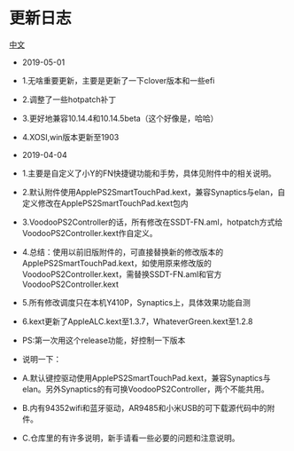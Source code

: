 # 更新日志

[中文](Changelog_CN.md)

* 2019-05-01

* 1.无啥重要更新，主要是更新了一下clover版本和一些efi
* 2.调整了一些hotpatch补丁
* 3.更好地兼容10.14.4和10.14.5beta（这个好像是，哈哈）
* 4.XOSI,win版本更新至1903


* 2019-04-04

* 1.主要是自定义了小Y的FN快捷键功能和手势，具体见附件中的相关说明。
* 2.默认附件使用ApplePS2SmartTouchPad.kext，兼容Synaptics与elan，自定义修改在ApplePS2SmartTouchPad.kext包内
* 3.VoodooPS2Controller的话，所有修改在SSDT-FN.aml，hotpatch方式给VoodooPS2Controller.kext作自定义。
* 4.总结：使用以前旧版附件的，可直接替换新的修改版本的ApplePS2SmartTouchPad.kext，如使用原来修改版的VoodooPS2Controller.kext，需替换SSDT-FN.aml和官方VoodooPS2Controller.kext
* 5.所有修改调度只在本机Y410P，Synaptics上，具体效果功能自测
* 6.kext更新了AppleALC.kext至1.3.7，WhateverGreen.kext至1.2.8
* PS:第一次用这个release功能，好控制一下版本
* 说明一下：
* A.默认键控驱动使用ApplePS2SmartTouchPad.kext，兼容Synaptics与elan。另外Synaptics的有可换VoodooPS2Controller，两个不能共用。
* B.内有94352wifi和蓝牙驱动，AR9485和小米USB的可下载源代码中的附件。
* C.仓库里的有许多说明，新手请看一些必要的问题和注意说明。



